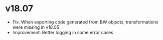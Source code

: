 # v18.07

* Fix: When exporting code generated from BW objects, transformations were missing in v18.05
* Improvement: Better logging in some error cases
